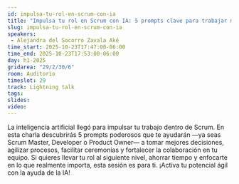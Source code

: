 ```yaml
---
id: impulsa-tu-rol-en-scrum-con-ia
title: "Impulsa tu rol en Scrum con IA: 5 prompts clave para trabajar mejor en equipo"
slug: impulsa-tu-rol-en-scrum-con-ia
speakers:
 - Alejandra del Socorro Zavala Aké
time_start: 2025-10-23T17:47:00-06:00
time_end: 2025-10-23T17:53:00-06:00
day: h1-2025
gridarea: "29/2/30/6"
room: Auditorio
timeslot: 29
track: Lightning talk
tags:
slides: 
video:
---
```


La inteligencia artificial llegó para impulsar tu trabajo dentro de Scrum. En esta charla descubrirás 5 prompts poderosos que te ayudarán —ya seas Scrum Master, Developer o Product Owner— a tomar mejores decisiones, agilizar procesos, facilitar ceremonias y fortalecer la colaboración en tu equipo. Si quieres llevar tu rol al siguiente nivel, ahorrar tiempo y enfocarte en lo que realmente importa, esta sesión es para ti. ¡Activa tu potencial ágil con la ayuda de la IA!